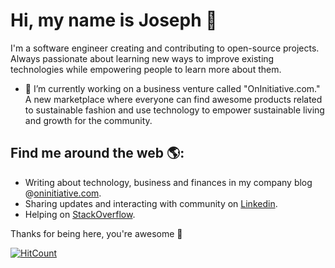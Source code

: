 # Hi, my name is Joseph 👋

I'm a software engineer creating and contributing to open-source projects. Always passionate about learning new ways to improve existing technologies while empowering people to learn more about them.

- 🔭 I’m currently working on a business venture called "OnInitiative.com." A new marketplace where everyone can find awesome products related to sustainable fashion and use technology to empower sustainable living and growth for the community.

## Find me around the web 🌎:

- Writing about technology, business and finances in my company blog @[oninitiative.com](https://www.oninitiative.com/learn/).
- Sharing updates and interacting with community on [Linkedin](https://www.linkedin.com/in/jalugo/).
- Helping on [StackOverflow](https://stackoverflow.com/users/6918459/jos%c3%a9-lugo?tab=profile).

Thanks for being here, you're awesome 🙌

[![HitCount](http://hits.dwyl.com/jlugogarcia/jlugogarcia.svg)](http://hits.dwyl.com/jlugogarcia/jlugogarcia)
